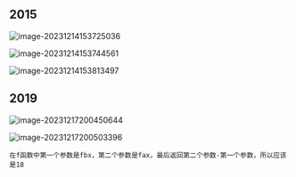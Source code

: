 ## 2015

![image-20231214153725036](C:\Users\xwh1544123230\AppData\Roaming\Typora\typora-user-images\image-20231214153725036.png)

![image-20231214153744561](C:\Users\xwh1544123230\AppData\Roaming\Typora\typora-user-images\image-20231214153744561.png)

![image-20231214153813497](C:\Users\xwh1544123230\AppData\Roaming\Typora\typora-user-images\image-20231214153813497.png)

## 2019

![image-20231217200450644](C:\Users\xwh1544123230\AppData\Roaming\Typora\typora-user-images\image-20231217200450644.png)

![image-20231217200503396](C:\Users\xwh1544123230\AppData\Roaming\Typora\typora-user-images\image-20231217200503396.png)

```
在f函数中第一个参数是fbx，第二个参数是fax，最后返回第二个参数-第一个参数，所以应该是18
```

